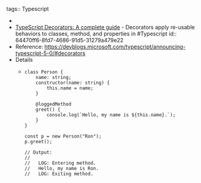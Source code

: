 tags:: Typescript

-
- [TypeScript Decorators: A complete guide](https://deadsimplechat.com/blog/typescript-decorators-a-complete-guide) - Decorators apply re-usable behaviors to classes, method, and properties in #Typescript
  id:: 64470ff6-8fd7-4686-91d5-31279a479e22
- Reference: https://devblogs.microsoft.com/typescript/announcing-typescript-5-0/#decorators
- Details
	- ```
	  class Person {
	      name: string;
	      constructor(name: string) {
	          this.name = name;
	      }
	  
	      @loggedMethod
	      greet() {
	          console.log(`Hello, my name is ${this.name}.`);
	      }
	  }
	  
	  const p = new Person("Ron");
	  p.greet();
	  
	  // Output:
	  //
	  //   LOG: Entering method.
	  //   Hello, my name is Ron.
	  //   LOG: Exiting method.
	  ```
